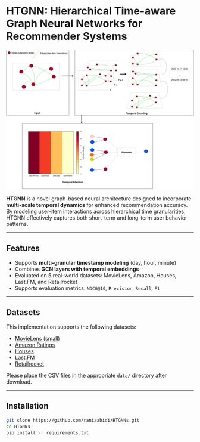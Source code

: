 # HTGNN: Hierarchical Time-aware Graph Neural Networks for Recommender Systems

![HTGNN Architecture](./Htgnn-fig.png)

**HTGNN** is a novel graph-based neural architecture designed to incorporate **multi-scale temporal dynamics** for enhanced recommendation accuracy. By modeling user-item interactions across hierarchical time granularities, HTGNN effectively captures both short-term and long-term user behavior patterns.

---

##  Features

- Supports **multi-granular timestamp modeling** (day, hour, minute)
- Combines **GCN layers with temporal embeddings**
- Evaluated on 5 real-world datasets: MovieLens, Amazon, Houses, Last.FM, and Retailrocket
- Supports evaluation metrics: `NDCG@10`, `Precision`, `Recall`, `F1`

---

##  Datasets

This implementation supports the following datasets:

- [MovieLens (small)](https://www.kaggle.com/datasets/rounakbanik/the-movies-dataset)
- [Amazon Ratings](https://www.kaggle.com/datasets/skillsmuggler/amazon-ratings)
- [Houses](https://www.kaggle.com/datasets/arashnic/property-data)
- [Last.FM](https://www.kaggle.com/datasets/harshal19t/lastfm-dataset)
- [Retailrocket](https://www.kaggle.com/datasets/retailrocket/ecommerce-dataset)

Please place the CSV files in the appropriate `data/` directory after download.

---

##  Installation

```bash
git clone https://github.com/raniaabidi/HTGNNs.git
cd HTGNNs
pip install -r requirements.txt
